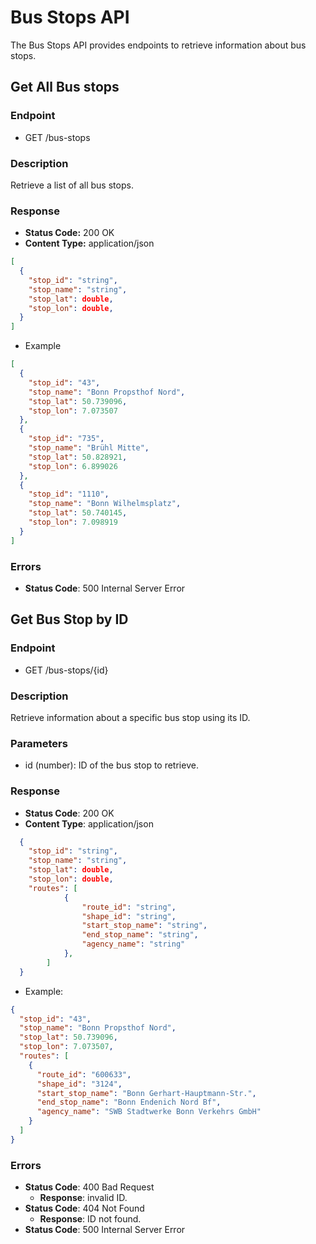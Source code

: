 # Bus Stops API

The Bus Stops API provides endpoints to retrieve information about bus stops.

## Get All Bus stops

### Endpoint

- GET /bus-stops

### Description

Retrieve a list of all bus stops.

### Response

- **Status Code:** 200 OK
- **Content Type:** application/json

```json
[
  {
    "stop_id": "string",
    "stop_name": "string",
    "stop_lat": double,
    "stop_lon": double,
  }
]
```

- Example

```json
[
  {
    "stop_id": "43",
    "stop_name": "Bonn Propsthof Nord",
    "stop_lat": 50.739096,
    "stop_lon": 7.073507
  },
  {
    "stop_id": "735",
    "stop_name": "Brühl Mitte",
    "stop_lat": 50.828921,
    "stop_lon": 6.899026
  },
  {
    "stop_id": "1110",
    "stop_name": "Bonn Wilhelmsplatz",
    "stop_lat": 50.740145,
    "stop_lon": 7.098919
  }
]
```

### Errors

- **Status Code**: 500 Internal Server Error

## Get Bus Stop by ID

### Endpoint

- GET /bus-stops/{id}

### Description

Retrieve information about a specific bus stop using its ID.

### Parameters

- id (number): ID of the bus stop to retrieve.

### Response

- **Status Code**: 200 OK
- **Content Type**: application/json

```json
  {
    "stop_id": "string",
    "stop_name": "string",
    "stop_lat": double,
    "stop_lon": double,
    "routes": [
            {
                "route_id": "string",
                "shape_id": "string",
                "start_stop_name": "string",
                "end_stop_name": "string",
                "agency_name": "string"
            },
        ]
  }
```

- Example:

```json
{
  "stop_id": "43",
  "stop_name": "Bonn Propsthof Nord",
  "stop_lat": 50.739096,
  "stop_lon": 7.073507,
  "routes": [
    {
      "route_id": "600633",
      "shape_id": "3124",
      "start_stop_name": "Bonn Gerhart-Hauptmann-Str.",
      "end_stop_name": "Bonn Endenich Nord Bf",
      "agency_name": "SWB Stadtwerke Bonn Verkehrs GmbH"
    }
  ]
}
```

### Errors

- **Status Code**: 400 Bad Request
  - **Response**: invalid ID.
- **Status Code**: 404 Not Found
  - **Response**: ID not found.
- **Status Code**: 500 Internal Server Error
